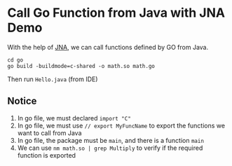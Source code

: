 Call Go Function from Java with JNA Demo
========================================

With the help of [JNA](https://github.com/java-native-access/jna), we can call functions defined by GO from Java.

```
cd go
go build -buildmode=c-shared -o math.so math.go
```

Then run `Hello.java` (from IDE)

Notice
-----
1. In go file, we must declared `import "C"`
2. In go file, we must use `// export MyFuncName` to export the functions we want to call from Java
3. In go file, the package must be `main`, and there is a function `main`
4. We can use `nm math.so | grep Multiply` to verify if the required function is exported
